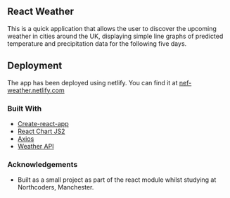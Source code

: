## React Weather

This is a quick application that allows the user to discover the upcoming weather in cities around the UK, displaying simple line graphs of predicted temperature and precipitation data for the following five days.

## Deployment
The app has been deployed using netlify. You can find it at [nef-weather.netlify.com](https://nfc-weather.netlify.com)

### Built With
* [Create-react-app](https://github.com/facebook/create-react-app)
* [React Chart JS2](https://github.com/jerairrest/react-chartjs-2)
* [Axios](https://github.com/axios/axios)
* [Weather API](https://openweathermap.org/api)

### Acknowledgements
* Built as a small project as part of the react module whilst studying at Northcoders, Manchester.
